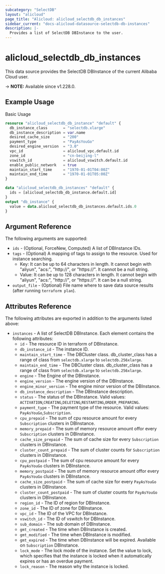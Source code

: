```yaml
---
subcategory: "SelectDB"
layout: "alicloud"
page_title: "Alicloud: alicloud_selectdb_db_instances"
sidebar_current: "docs-alicloud-datasource-selectdb-db-instances"
description: |-
  Provides a list of SelectDB DBInstance to the user.
---
```


# alicloud_selectdb_db_instances

This data source provides the SelectDB DBInstance of the current Alibaba Cloud user.

-> **NOTE:** Available since v1.228.0.

## Example Usage

Basic Usage

```terraform
resource "alicloud_selectdb_db_instance" "default" {
  db_instance_class       = "selectdb.xlarge"
  db_instance_description = var.name
  desired_cache_size      = "200"
  payment_type            = "PayAsYouGo"
  desired_engine_version  = "3.0"
  vpc_id                  = alicloud_vpc.default.id
  zone_id                 = "cn-beijing-l"
  vswitch_id              = alicloud_vswitch.default.id
  enable_public_network   = true
  maintain_start_time     = "1970-01-01T04:00Z"
  maintain_end_time       = "1970-01-01T05:00Z"
}

data "alicloud_selectdb_db_instances" "default" {
  ids = [alicloud_selectdb_db_instance.default.id]
}
output "db_instance" {
  value = data.alicloud_selectdb_db_instances.default.ids.0
}

```

## Argument Reference

The following arguments are supported:

* `ids` - (Optional, ForceNew, Computed)  A list of DBInstance IDs.
* `tags` - (Optional) A mapping of tags to assign to the resource. Used for instance searching.
  - Key: It can be up to 64 characters in length. It cannot begin with "aliyun", "acs:", "http://", or "https://". It cannot be a null string.
  - Value: It can be up to 128 characters in length. It cannot begin with "aliyun", "acs:", "http://", or "https://". It can be a null string.
* `output_file` - (Optional) File name where to save data source results (after running `terraform plan`).

## Attributes Reference

The following attributes are exported in addition to the arguments listed above:

* `instances` - A list of SelectDB DBInstance. Each element contains the following attributes:
  * `id` - The resource ID in terraform of DBInstance.
  * `db_instance_id` - The instance ID.
  * `maintain_start_time` - The DBCluster class. db_cluster_class has a range of class from `selectdb.xlarge` to `selectdb.256xlarge`.
  * `maintain_end_time` - The DBCluster class. db_cluster_class has a range of class from `selectdb.xlarge` to `selectdb.256xlarge`.
  * `engine` - The Engine of the DBInstance.
  * `engine_version` - The engine version of the DBInstance.
  * `engine_minor_version` - The engine minor version of the DBInstance.
  * `db_instance_description` - The DBInstance description.
  * `status` - The status of the DBInstance. Valid values: `ACTIVATION`,`CREATING`,`DELETING`,`RESTARTING`,`ORDER_PREPARING`.
  * `payment_type` - The payment type of the resource. Valid values: `PayAsYouGo`,`Subscription`.
  * `cpu_prepaid` - The sum of cpu resource amount for every `Subscription` clusters in DBInstance.
  * `memory_prepaid` - The sum of memory resource amount offor every `Subscription` clusters in DBInstance.
  * `cache_size_prepaid` - The sum of cache size for every `Subscription` clusters in DBInstance.
  * `cluster_count_prepaid` - The sum of cluster counts for `Subscription` clusters in DBInstance.
  * `cpu_postpaid` - The sum of cpu resource amount for every `PayAsYouGo` clusters in DBInstance.
  * `memory_postpaid` - The sum of memory resource amount offor every `PayAsYouGo` clusters in DBInstance.
  * `cache_size_postpaid` - The sum of cache size for every `PayAsYouGo` clusters in DBInstance.
  * `cluster_count_postpaid` - The sum of cluster counts for `PayAsYouGo` clusters in DBInstance.
  * `region_id` - The ID of region for DBInstance.
  * `zone_id` - The ID of zone for DBInstance.
  * `vpc_id` - The ID of the VPC for DBInstance.
  * `vswitch_id` - The ID of vswitch for DBInstance.
  * `sub_domain` - The sub domain of DBInstance.
  * `gmt_created` - The time when DBInstance is created.
  * `gmt_modified` - The time when DBInstance is modified.
  * `gmt_expired` - The time when DBInstance will be expired. Available on `Subscription` DBInstance.
  * `lock_mode` - The lock mode of the instance. Set the value to lock, which specifies that the instance is locked when it automatically expires or has an overdue payment.
  * `lock_reason` - The reason why the instance is locked.
